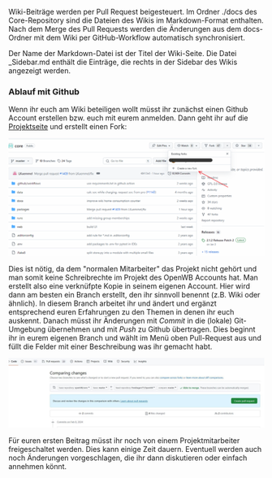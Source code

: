 Wiki-Beiträge werden per Pull Request beigesteuert. Im Ordner ./docs des Core-Repository sind die Dateien des Wikis im Markdown-Format enthalten. Nach dem Merge des Pull Requests werden die Änderungen aus dem docs-Ordner mit dem Wiki per GitHub-Workflow automatisch synchronisiert.

Der Name der Markdown-Datei ist der Titel der Wiki-Seite. Die Datei _Sidebar.md enthält die Einträge, die rechts in der Sidebar des Wikis angezeigt werden.

### Ablauf mit Github

Wenn ihr euch am Wiki beteiligen wollt müsst ihr zunächst einen Github Account erstellen bzw. euch mit eurem anmelden. Dann geht ihr auf die [Projektseite](https://github.com/openWB/core) und erstellt einen Fork:

![Fork](pictures/Wiki-Eintrag_erstellen_Fork.png)

Dies ist nötig, da dem "normalen Mitarbeiter" das Projekt nicht gehört und man somit keine Schreibrechte im Projekt des OpenWB Accounts hat. Man erstellt also eine verknüfpte Kopie in seinem eigenen Account.
Hier wird dann am besten ein Branch erstellt, den ihr sinnvoll benennt (z.B. Wiki oder ähnlich). In diesem Branch arbeitet ihr und ändert und ergänzt entsprechend euren Erfahrungen zu den Themen in denen ihr euch auskennt. Danach müsst ihr Änderungen mit *Commit* in die (lokale) Git-Umgebung übernehmen und mit *Push* zu Github übertragen. 
Dies beginnt ihr in eurem eigenen Branch und wählt im Menü oben Pull-Request aus und füllt die Felder mit einer Beschreibung was ihr gemacht habt.

![Pull-Request](pictures/Wiki-Eintrag_erstellen_Pull.jpg)

Für euren ersten Beitrag müsst ihr noch von einem Projektmitarbeiter freigeschaltet werden. Dies kann einige Zeit dauern. Eventuell werden auch noch Änderungen vorgeschlagen, die ihr dann diskutieren oder einfach annehmen könnt. 
